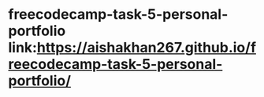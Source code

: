 # freecodecamp-task-5-personal-portfolio link:https://aishakhan267.github.io/freecodecamp-task-5-personal-portfolio/

